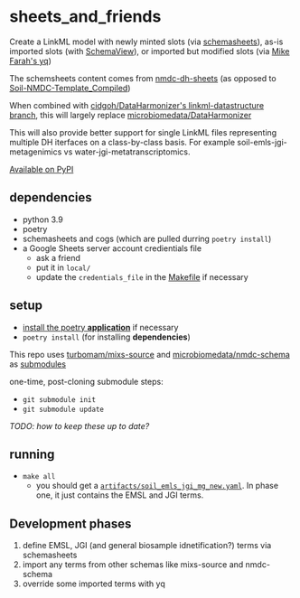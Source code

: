 # sheets_and_friends
Create a LinkML model with newly minted slots (via [schemasheets](https://github.com/linkml/schemasheets)), as-is imported slots (with [SchemaView](https://linkml.io/linkml/developers/manipulating-schemas.html)), or imported but modified slots (via [Mike Farah's yq](https://github.com/mikefarah/yq))

The schemsheets content comes from [nmdc-dh-sheets](docs.google.com/spreadsheets/d/1RACmVPhqpfm2ELm152CzmiEy2sDmULmbN9G0qXK8NDs) (as opposed to [Soil-NMDC-Template_Compiled](docs.google.com/spreadsheets/d/1pSmxX6XGOxmoA7S7rKyj5OaEl3PmAl4jAOlROuNHrU0))

When combined with [cidgoh/DataHarmonizer's linkml-datastructure branch](https://github.com/cidgoh/DataHarmonizer/tree/linkml-datastructure), this will largely replace [microbiomedata/DataHarmonizer](https://github.com/microbiomedata/DataHarmonizer)

This will also provide better support for single LinkML files representing multiple DH iterfaces on a class-by-class basis. For example soil-emls-jgi-metagenimics vs water-jgi-metatranscriptomics.

[Available on PyPI](https://pypi.org/project/sheets-and-friends/)

## dependencies
- python 3.9
- poetry
- schemasheets and cogs (which are pulled durring `poetry install`)
- a Google Sheets server account credientials file
  - ask a friend
  - put it in `local/`
  - update the `credentials_file` in the [Makefile](Makefile) if necessary

## setup
- [install the poetry **application**](https://python-poetry.org/docs/#installation) if necessary
- `poetry install` (for installing **dependencies**)

This repo uses [turbomam/mixs-source](https://github.com/turbomam/mixs-source) and [microbiomedata/nmdc-schema](https://github.com/microbiomedata/nmdc-schema) as [submodules](https://git-scm.com/book/en/v2/Git-Tools-Submodules)

one-time, post-cloning submodule steps:
- `git submodule init`
- `git submodule update`

_TODO: how to keep these up to date?_

## running
- `make all`
  - you should get a [`artifacts/soil_emls_jgi_mg_new.yaml`](artifacts/soil_emls_jgi_mg_new.yaml). In phase one, it just contains the EMSL and JGI terms.

## Development phases
1. define EMSL, JGI (and general biosample idnetification?) terms via schemasheets
2. import any terms from other schemas like mixs-source and nmdc-schema
3. override some imported terms with yq
